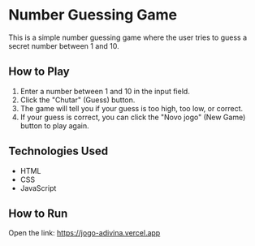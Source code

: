 # Number Guessing Game

This is a simple number guessing game where the user tries to guess a secret number between 1 and 10.

## How to Play

1.  Enter a number between 1 and 10 in the input field.
2.  Click the "Chutar" (Guess) button.
3.  The game will tell you if your guess is too high, too low, or correct.
4.  If your guess is correct, you can click the "Novo jogo" (New Game) button to play again.

## Technologies Used

*   HTML
*   CSS
*   JavaScript

## How to Run

Open the link: https://jogo-adivina.vercel.app
